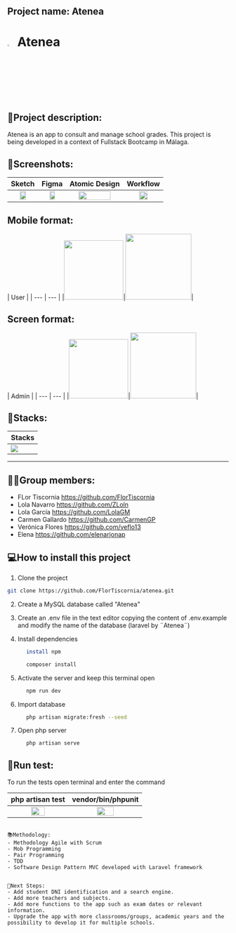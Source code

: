 ## Project name: Atenea
<h1> <img src="https://res.cloudinary.com/de1i08drf/image/upload/v1675077884/Atenea/cabezaBuhoAzulSmall_piqqgc.png" width="3.2%">   Atenea</h1>


## 📝Project description:
Atenea is an app to consult and manage school grades. This project is being developed in a context of Fullstack Bootcamp in Málaga.


## 📸Screenshots:
| Sketch | Figma | Atomic Design |Workflow|
| :---: | :---: | :---: | :---: |
|<img src="https://user-images.githubusercontent.com/113030390/218047493-11ac48b1-6081-4de5-93b3-e98d3b83b170.png" width="50%"> |<img src="https://user-images.githubusercontent.com/113030390/218046666-f83a1493-5d35-4563-8f39-8309086cb371.png" width="50%"> |<img src="https://user-images.githubusercontent.com/113030390/218046491-cfb78369-022c-4cf4-9cd0-82e1694c1c53.png" width="80%"> |<img src="https://user-images.githubusercontent.com/113030390/218044904-6be748b6-a49e-47e9-9e29-1a0d60e5fe99.png" width="50%">|

## Mobile format:
| User |
| --- | --- |
|<img style="width:135px;" src="">|<img style="width:150px;" src="">|

## Screen format:
| Admin | 
| --- | --- |
|<img style="width:135px;" src="">|<img style="width:150px;" src="">|

## 🔧Stacks:
| Stacks |
| :--- |
|<img src="https://res.cloudinary.com/de1i08drf/image/upload/v1675244381/Atenea/stacks_fqertt.png">|

***
## 👩‍💻Group members:
+ FLor Tiscornia https://github.com/FlorTiscornia
+ Lola Navarro https://github.com/ZLoln
+ Lola García https://github.com/LolaGM
+ Carmen Gallardo https://github.com/CarmenGP
+ Verónica Flores https://github.com/veflo13
+ Elena https://github.com/elenarjonap

## 💻How to install this project

1. Clone the project
```bash
git clone https://github.com/FlorTiscornia/atenea.git
```


2. Create a MySQL database called "Atenea"

3. Create an .env file in the text editor copying the content of .env.example and modify the name of the database (laravel by ¨Atenea¨)

4. Install dependencies
```bash
      install npm
```
```bash
      composer install
```

5. Activate the server and keep this terminal open
```bash
      npm run dev
```

6. Import database
```bash
      php artisan migrate:fresh --seed
```
7. Open php server
```bash
      php artisan serve
```   

## 👀Run test:
To run the tests open terminal and enter the command 
  
| php artisan test | vendor/bin/phpunit |
| :---: | :---: |
|<img src="https://user-images.githubusercontent.com/113030390/218048130-7f141539-755c-4793-9ee9-646ff8e03ae5.png" width="50%"> |<img src="https://user-images.githubusercontent.com/113030390/218048324-c30158fd-dfc6-45a6-9e8f-acbc20f5dee1.png" width="50%"> |

```

📚Methodology:
- Methodology Agile with Scrum
- Mob Programming
- Pair Programming
- TDD
- Software Design Pattern MVC developed with Laravel framework


🧪Next Steps:
- Add student DNI identification and a search engine.
- Add more teachers and subjects.
- Add more functions to the app such as exam dates or relevant information.
- Upgrade the app with more classrooms/groups, academic years and the possibility to develop it for multiple schools.
